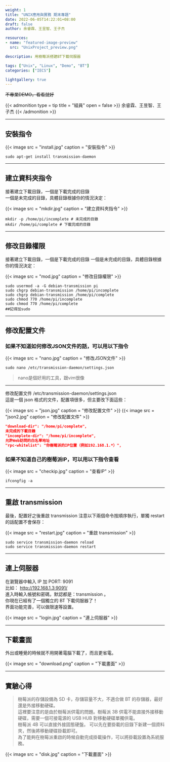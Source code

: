 ```yaml
---
weight: 1
title: "UNIX應用與實務 期末專題"
date: 2022-06-05T14:22:01+08:00
draft: false
author: 余睿霖、王昱智、王子杰

resources:
- name: "featured-image-preview"
  src: "UnixProject_preview.png"

description: 用樹莓派搭建BT下載伺服器

tags: ["Unix", "Linux", "Demo", "BT"]
categories: ["IECS"]

lightgallery: true
---
```



<!--more-->

~~不專業DEMO，看看就好~~

{{< admonition type = tip title = "組員" open = false >}}
余睿霖、王昱智、王子杰
{{< /admonition >}}

--- 

## 安裝指令

{{< image src = "install.jpg" caption = "安裝指令" >}}

```shell
sudo apt-get install transmission-daemon
```

---

## 建立資料夾指令

接著建立下載目錄，一個是下載完成的目錄  
一個是未完成的目錄，具體目錄根據你的情況決定：  

{{< image src = "mkdir.jpg" caption = "建立資料夾指令" >}}

```shell
mkdir -p /home/pi/incomplete # 未完成的目錄
mkdir /home/pi/complete # 下載完成的目錄
```

---


## 修改目錄權限

接著建立下載目錄，一個是下載完成的目錄
一個是未完成的目錄，具體目錄根據你的情況決定：

{{< image src = "mod.jpg" caption = "修改目錄權限" >}}

```shell
sudo usermod -a -G debian-transmission pi
sudo chgrp debian-transmission /home/pi/incomplete
sudo chgrp debian-transmission /home/pi/complete
sudo chmod 770 /home/pi/incomplete
sudo chmod 770 /home/pi/complete
##記得加sudo
```

---


## 修改配置文件

### 如果不知道如何修改JSON文件的話，可以用以下指令
{{< image src = "nano.jpg" caption = "修改JSON文件" >}}

```shell
sudo nano /etc/transmission-daemon/settings.json
```

> nano是個好用的工具，跟vim很像  

---

修改配置文件 /etc/transmission-daemon/settings.json  
這是一個 json 格式的文件，配置項很多，但主要改下面這些：  

{{< image src = "json.jpg" caption = "修改配置文件" >}}
{{< image src = "json2.jpg" caption = "修改配置文件" >}}

```json
"download-dir": "/home/pi/complete",
未完成的下載目錄
"incomplete-dir": "/home/pi/incomplete",
允許Web訪問的白名單地址
"rpc-whitelist": "你樹莓派的IP位置（例如192.168.1.*）",
```

### 如果不知道自己的樹莓派IP，可以用以下指令查看
{{< image src = "checkip.jpg" caption = "查看IP" >}}

```shell
ifcongfig -a
```

---


## 重啟 transmission

最後，配置好之後重啟 transmission
注意以下兩個命令按順序執行，單獨 restart 的話配置不會保存：

{{< image src = "restart.jpg" caption = "重啟 transmission" >}}

```shell
sudo service transmission-daemon reload
sudo service transmission-daemon restart
```

---


## 連上伺服器

在瀏覽器中輸入 IP 加 PORT: 9091  
比如： http://192.168.1.3:9091/   
進入時輸入帳號和密碼，默認都是：transmission 。  
你現在已經有了一個獨立的 BT 下載伺服器了！  
界面功能完善，可以做限速等設置。

{{< image src = "login.jpg" caption = "連上伺服器" >}}


---


## 下載畫面

外出或睡覺的時候就不用開著電腦下載了，而且更省電。

{{< image src = "download.png" caption = "下載畫面" >}}


---

## 實驗心得

> 樹莓派的存儲設備為 SD 卡，存儲容量不大，不適合做 BT 的存儲器，最好還是外接移動硬碟。  
這裡要注意的是由於樹莓派供電的問題。樹莓派 3B 供電不能直接外接移動硬碟，需要一個可接電源的 USB HUB 對移動硬碟單獨供電。  
樹莓派 4B 可以直接外接固態硬盤。
可以先在要掛載的目錄下新建一個資料夾，然後將移動硬碟掛載即可。  
為了能夠在樹莓派重啟的時候自動完成掛載操作，可以將掛載設置為系統服務。

{{< image src = "disk.jpg" caption = "下載畫面" >}}